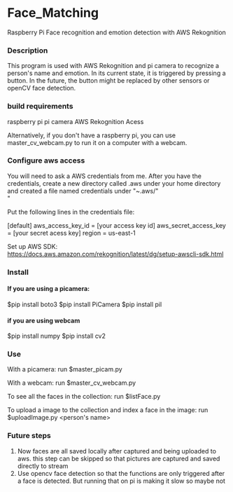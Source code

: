 # Face_Matching
Raspberry Pi Face recognition and emotion detection with AWS Rekognition

### Description
This program is used with AWS Rekognition and pi camera to recognize a person's name and emotion. In its current state, it is triggered by pressing a button. In the future, the button might be replaced by other sensors or openCV face detection.

### build requirements
raspberry pi
pi camera
AWS Rekognition Acess

Alternatively, if you don't have a raspberry pi, you can use master_cv_webcam.py to run it on a computer with a webcam.

### Configure aws access
You will need to ask a AWS credentials from me. After you have the credentials, create a new directory called .aws under your home directory and created a file named credentials under "~.aws/" <br/>"


Put the following lines in the credentials file:<br/>

[default]
aws_access_key_id = [your access key id]
aws_secret_access_key = [your secret acess key]
region = us-east-1<br/>

Set up AWS SDK: https://docs.aws.amazon.com/rekognition/latest/dg/setup-awscli-sdk.html<br/>

### Install
#### If you are using a picamera:
$pip install boto3
$pip install PiCamera
$pip install pil<br/>

#### if you are using webcam
$pip install numpy
$pip install cv2<br/>

### Use
With a picamera:
run $master_picam.py<br/>

With a webcam:
run $master_cv_webcam.py<br/>

To see all the faces in the collection:
run $listFace.py<br/>

To upload a image to the collection and index a face in the image:
run $uploadImage.py <filename><person's name><br/>

### Future steps </br>
1. Now faces are all saved locally after captured and being uploaded to aws. this step can be skipped so that pictures are captured and saved directly to stream
2. Use opencv face detection so that the functions are only triggered after a face is detected. But running that on pi is making it slow so maybe not 
